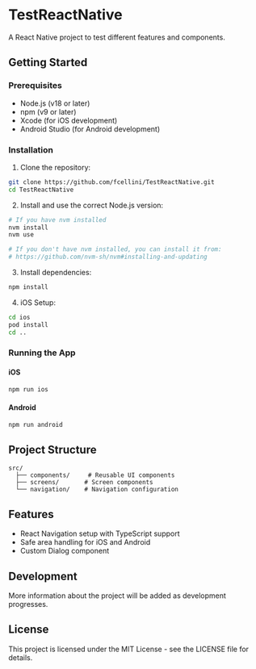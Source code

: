 # TestReactNative

A React Native project to test different features and components.

## Getting Started

### Prerequisites

- Node.js (v18 or later)
- npm (v9 or later)
- Xcode (for iOS development)
- Android Studio (for Android development)

### Installation

1. Clone the repository:
```bash
git clone https://github.com/fcellini/TestReactNative.git
cd TestReactNative
```

2. Install and use the correct Node.js version:
```bash
# If you have nvm installed
nvm install
nvm use

# If you don't have nvm installed, you can install it from:
# https://github.com/nvm-sh/nvm#installing-and-updating
```

3. Install dependencies:
```bash
npm install
```

4. iOS Setup:
```bash
cd ios
pod install
cd ..
```

### Running the App

#### iOS
```bash
npm run ios
```

#### Android
```bash
npm run android
```

## Project Structure

```
src/
  ├── components/     # Reusable UI components
  ├── screens/       # Screen components
  └── navigation/    # Navigation configuration
```

## Features

- React Navigation setup with TypeScript support
- Safe area handling for iOS and Android
- Custom Dialog component

## Development

More information about the project will be added as development progresses.

## License

This project is licensed under the MIT License - see the LICENSE file for details. 